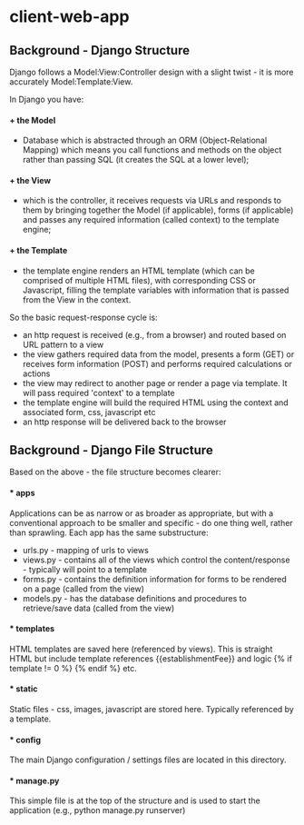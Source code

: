 # client-web-app


## Background - Django Structure
Django follows a Model:View:Controller design with a slight twist - it is more accurately Model:Template:View.  

In Django you have:
#### + the Model
- Database which is abstracted through an ORM (Object-Relational Mapping) which means you call functions and methods on the object rather than passing SQL (it creates the SQL at a lower level);

#### + the View
- which is the controller, it receives requests via URLs and responds to them by bringing together the Model (if applicable), forms (if applicable) and passes any required information (called context) to the template engine;

#### + the Template
- the template engine renders an HTML template (which can be comprised of multiple HTML files), with corresponding CSS or Javascript, filling the template variables with information that is passed from the View in the context.

So the basic request-response cycle is:
+ an http request is received (e.g., from a browser) and routed based on URL pattern to a view
+ the view gathers required data from the model, presents a form (GET) or receives form information (POST) and performs required calculations or actions
+ the view may redirect to another page or render a page via template.  It will pass required 'context' to a template
+ the template engine will build the required HTML using the context and associated form, css, javascript etc
+ an http response will be delivered back to the browser

## Background - Django File Structure
Based on the above - the file structure becomes clearer:
#### * apps 
Applications can be as narrow or as broader as appropriate, but with a conventional approach to be smaller and specific - do one thing well, rather than sprawling.  Each app has the same substructure:
- urls.py  - mapping of urls to views
- views.py - contains all of the views which control the content/response - typically will point to a template
- forms.py - contains the definition information for forms to be rendered on a page (called from the view)
- models.py - has the database definitions and procedures to retrieve/save data (called from the view)

#### * templates 
HTML templates are saved here (referenced by views).  This is straight HTML but include template references {{establishmentFee}} and logic {% if template != 0 %} {% endif %} etc.

#### * static
Static files - css, images, javascript are stored here.  Typically referenced by a template.

#### * config
The main Django configuration / settings files are located in this directory.

#### * manage.py
This simple file is at the top of the structure and is used to start the application (e.g., python manage.py runserver)

